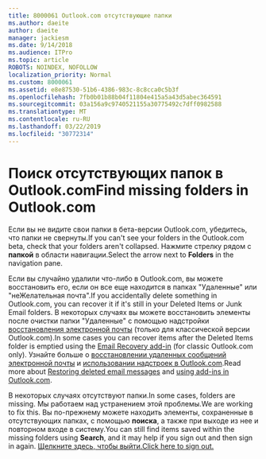 ```yaml
---
title: 8000061 Outlook.com отсутствующие папки
ms.author: daeite
author: daeite
manager: jackiesm
ms.date: 9/14/2018
ms.audience: ITPro
ms.topic: article
ROBOTS: NOINDEX, NOFOLLOW
localization_priority: Normal
ms.custom: 8000061
ms.assetid: e8e87530-51b6-4386-983c-8c8cca0c5b3f
ms.openlocfilehash: 7fb0b01b88b04f11804e415a5a43d5abec364591
ms.sourcegitcommit: 03a156a9c9740521155a30775492c7dff0982588
ms.translationtype: MT
ms.contentlocale: ru-RU
ms.lasthandoff: 03/22/2019
ms.locfileid: "30772314"
---
```

# <a name="find-missing-folders-in-outlookcom"></a><span data-ttu-id="fac84-102">Поиск отсутствующих папок в Outlook.com</span><span class="sxs-lookup"><span data-stu-id="fac84-102">Find missing folders in Outlook.com</span></span>

<span data-ttu-id="fac84-103">Если вы не видите свои папки в бета-версии Outlook.com, убедитесь, что папки не свернуты.</span><span class="sxs-lookup"><span data-stu-id="fac84-103">If you can't see your folders in the Outlook.com beta, check that your folders aren't collapsed.</span></span> <span data-ttu-id="fac84-104">Нажмите стрелку рядом с **папкой** в области навигации.</span><span class="sxs-lookup"><span data-stu-id="fac84-104">Select the arrow next to **Folders** in the navigation pane.</span></span> 
  
<span data-ttu-id="fac84-105">Если вы случайно удалили что-либо в Outlook.com, вы можете восстановить его, если он все еще находится в папках "Удаленные" или "неЖелательная почта".</span><span class="sxs-lookup"><span data-stu-id="fac84-105">If you accidentally delete something in Outlook.com, you can recover it if it's still in your Deleted Items or Junk Email folders.</span></span> <span data-ttu-id="fac84-106">В некоторых случаях вы можете восстановить элементы после очистки папки "Удаленные" с помощью надстройки [восстановления электронной почты](https://appsource.microsoft.com/product/office/WA104380447) (только для классической версии Outlook.com).</span><span class="sxs-lookup"><span data-stu-id="fac84-106">In some cases you can recover items after the Deleted Items folder is emptied using the [Email Recovery add-in](https://appsource.microsoft.com/product/office/WA104380447) (for classic Outlook.com only).</span></span> <span data-ttu-id="fac84-107">Узнайте больше о [восстановлении удаленных сообщений электронной почты](https://support.office.com/article/cf06ab1b-ae0b-418c-a4d9-4e895f83ed50) и [использовании надстроек в Outlook.com](https://support.office.com/article/a5672109-e4f3-4119-abea-72323e9653cf).</span><span class="sxs-lookup"><span data-stu-id="fac84-107">Read more about [Restoring deleted email messages](https://support.office.com/article/cf06ab1b-ae0b-418c-a4d9-4e895f83ed50) and [using add-ins in Outlook.com](https://support.office.com/article/a5672109-e4f3-4119-abea-72323e9653cf).</span></span>
  
<span data-ttu-id="fac84-108">В некоторых случаях отсутствуют папки.</span><span class="sxs-lookup"><span data-stu-id="fac84-108">In some cases, folders are missing.</span></span> <span data-ttu-id="fac84-109">Мы работаем над устранением этой проблемы.</span><span class="sxs-lookup"><span data-stu-id="fac84-109">We are working to fix this.</span></span> <span data-ttu-id="fac84-110">Вы по-прежнему можете находить элементы, сохраненные в отсутствующих папках, с помощью **поиска**, а также при выходе из нее и повторном входе в систему.</span><span class="sxs-lookup"><span data-stu-id="fac84-110">You can still find items saved within the missing folders using **Search**, and it may help if you sign out and then sign in again.</span></span> [<span data-ttu-id="fac84-111">Щелкните здесь, чтобы выйти.</span><span class="sxs-lookup"><span data-stu-id="fac84-111">Click here to sign out.</span></span>](https://login.live.com/logout.srf)
  

